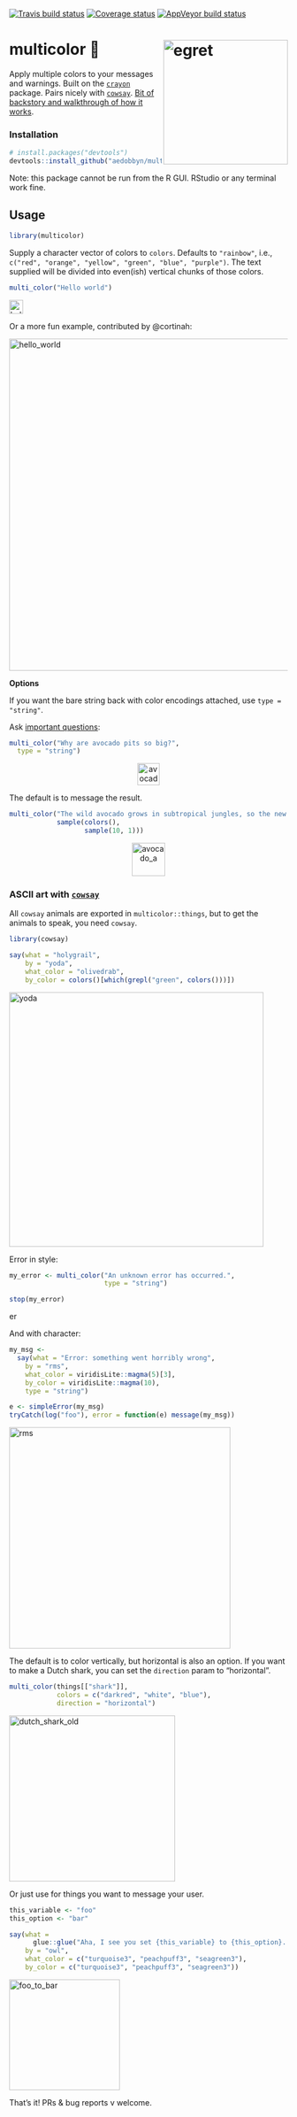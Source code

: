 
[![Travis build
status](https://travis-ci.org/aedobbyn/multicolor.svg?branch=master)](https://travis-ci.org/aedobbyn/multicolor)
[![Coverage
status](https://codecov.io/gh/aedobbyn/multicolor/branch/master/graph/badge.svg)](https://codecov.io/github/aedobbyn/multicolor?branch=master)
[![AppVeyor build
status](https://ci.appveyor.com/api/projects/status/github/aedobbyn/multicolor?branch=master&svg=true)](https://ci.appveyor.com/project/aedobbyn/multicolor)

# multicolor 🎨 <img src="./man/img/egret.jpg" alt="egret" height="225px" align="right">

Apply multiple colors to your messages and warnings. Built on the
[`crayon`](https://github.com/r-lib/crayon) package. Pairs nicely with
[`cowsay`](https://github.com/sckott/cowsay). [Bit of backstory and
walkthrough of how it
works](https://dobb.ae/2018/07/19/how-does-multicolor-actually-work/).

### Installation

``` r
# install.packages("devtools")
devtools::install_github("aedobbyn/multicolor")
```

Note: this package cannot be run from the R GUI. RStudio or any terminal
work fine.

## Usage

``` r
library(multicolor)
```

Supply a character vector of colors to `colors`. Defaults to
`"rainbow"`, i.e., `c("red", "orange", "yellow", "green", "blue",
"purple")`. The text supplied will be divided into even(ish) vertical
chunks of those colors.

``` r
multi_color("Hello world")
```

<p align="left">

<img src="./man/img/hello_world.jpg" alt="hello_world" height="25px">

</p>

Or a more fun example, contributed by @cortinah:

<p align="left">

<img src="./man/img/plasma_daemon.png" alt="hello_world" height="600px">

</p>

**Options**

If you want the bare string back with color encodings attached, use
`type = "string"`.

Ask [important questions](https://youtu.be/B759dzymyoc?t=14s):

``` r
multi_color("Why are avocado pits so big?",
  type = "string")
```

<p align="center">

<img src="./man/img/avocado_q.jpg" alt="avocado_q" height="40px">

</p>

The default is to message the
result.

``` r
multi_color("The wild avocado grows in subtropical jungles, so the new sprout has to get several feet tall before it can share sunlight (to make food) with its neighbors. Until it grows out of their shadows, it relies on nutrients in the seed, so it'd better be big.",
            sample(colors(), 
                   sample(10, 1)))
```

<p align="center">

<img src="./man/img/avocado_a.jpg" alt="avocado_a" height="60px">

</p>

### ASCII art with [`cowsay`](https://github.com/sckott/cowsay)

All `cowsay` animals are exported in `multicolor::things`, but to get
the animals to speak, you need `cowsay`.

``` r
library(cowsay)

say(what = "holygrail", 
    by = "yoda",
    what_color = "olivedrab",
    by_color = colors()[which(grepl("green", colors()))])
```

<p align="left">

<img src="./man/img/yoda.jpg" alt="yoda" height="460px">

</p>

Error in style:

``` r
my_error <- multi_color("An unknown error has occurred.", 
                        type = "string")

stop(my_error)
```

<p align="left">

<img src="./man/img/err.jpg" alt="error" height="17px">

</p>

And with character:

``` r
my_msg <- 
  say(what = "Error: something went horribly wrong",
    by = "rms",
    what_color = viridisLite::magma(5)[3],
    by_color = viridisLite::magma(10),
    type = "string")

e <- simpleError(my_msg)
tryCatch(log("foo"), error = function(e) message(my_msg))
```

<p align="left">

<img src="./man/img/rms_error.jpg" alt="rms" height="400px">

</p>

The default is to color vertically, but horizontal is also an option. If
you want to make a Dutch shark, you can set the `direction` param to
“horizontal”.

``` r
multi_color(things[["shark"]], 
            colors = c("darkred", "white", "blue"),
            direction = "horizontal")
```

<p align="left">

<img src="./man/img/dutch_shark_old.jpg" alt="dutch_shark_old" height="300px">

</p>

Or just use for things you want to message your user.

``` r
this_variable <- "foo"
this_option <- "bar"

say(what = 
      glue::glue("Aha, I see you set {this_variable} to {this_option}. Excellent choice."),
    by = "owl",
    what_color = c("turquoise3", "peachpuff3", "seagreen3"),
    by_color = c("turquoise3", "peachpuff3", "seagreen3"))
```

<p align="left">

<img src="./man/img/foo_to_bar.jpg" alt="foo_to_bar" height="200px">

</p>

That’s it\! PRs & bug reports v welcome.
